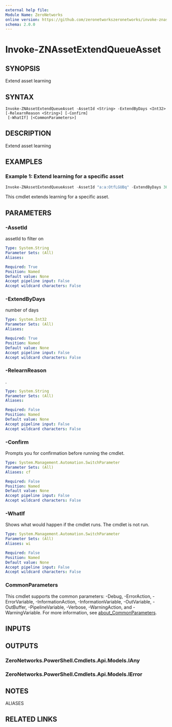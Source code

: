 ```yaml
---
external help file:
Module Name: ZeroNetworks
online version: https://github.com/zeronetworkszeronetworks/invoke-znassetextendqueueasset
schema: 2.0.0
---
```


# Invoke-ZNAssetExtendQueueAsset

## SYNOPSIS
Extend asset learning

## SYNTAX

```
Invoke-ZNAssetExtendQueueAsset -AssetId <String> -ExtendByDays <Int32> [-RelearnReason <String>] [-Confirm]
 [-WhatIf] [<CommonParameters>]
```

## DESCRIPTION
Extend asset learning

## EXAMPLES

### Example 1: Extend learning for a specific asset
```powershell
Invoke-ZNAssetExtendQueueAsset -AssetId "a:a:OtfLGUBq" -ExtendByDays 30
```

This cmdlet extends learning for a specific asset.

## PARAMETERS

### -AssetId
assetId to filter on

```yaml
Type: System.String
Parameter Sets: (All)
Aliases:

Required: True
Position: Named
Default value: None
Accept pipeline input: False
Accept wildcard characters: False
```

### -ExtendByDays
number of days

```yaml
Type: System.Int32
Parameter Sets: (All)
Aliases:

Required: True
Position: Named
Default value: None
Accept pipeline input: False
Accept wildcard characters: False
```

### -RelearnReason
.

```yaml
Type: System.String
Parameter Sets: (All)
Aliases:

Required: False
Position: Named
Default value: None
Accept pipeline input: False
Accept wildcard characters: False
```

### -Confirm
Prompts you for confirmation before running the cmdlet.

```yaml
Type: System.Management.Automation.SwitchParameter
Parameter Sets: (All)
Aliases: cf

Required: False
Position: Named
Default value: None
Accept pipeline input: False
Accept wildcard characters: False
```

### -WhatIf
Shows what would happen if the cmdlet runs.
The cmdlet is not run.

```yaml
Type: System.Management.Automation.SwitchParameter
Parameter Sets: (All)
Aliases: wi

Required: False
Position: Named
Default value: None
Accept pipeline input: False
Accept wildcard characters: False
```

### CommonParameters
This cmdlet supports the common parameters: -Debug, -ErrorAction, -ErrorVariable, -InformationAction, -InformationVariable, -OutVariable, -OutBuffer, -PipelineVariable, -Verbose, -WarningAction, and -WarningVariable. For more information, see [about_CommonParameters](http://go.microsoft.com/fwlink/?LinkID=113216).

## INPUTS

## OUTPUTS

### ZeroNetworks.PowerShell.Cmdlets.Api.Models.IAny

### ZeroNetworks.PowerShell.Cmdlets.Api.Models.IError

## NOTES

ALIASES

## RELATED LINKS

